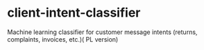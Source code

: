 # client-intent-classifier
Machine learning classifier for customer message intents (returns, complaints, invoices, etc.)( PL version)

